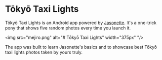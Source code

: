 # Tōkyō Taxi Lights

 Tōkyō Taxi Lights is an Android app powered by [Jasonette](https://jasonette.com/). It's a one-trick pony that shows five random photos every time you launch it.
 
 <img src="mejiro.png" alt="# Tōkyō Taxi Lights" width="375px" "/>
 
 The app was built to learn Jasonette's basics and to showcase best Tōkyō taxi lights photos taken by yours truly.
